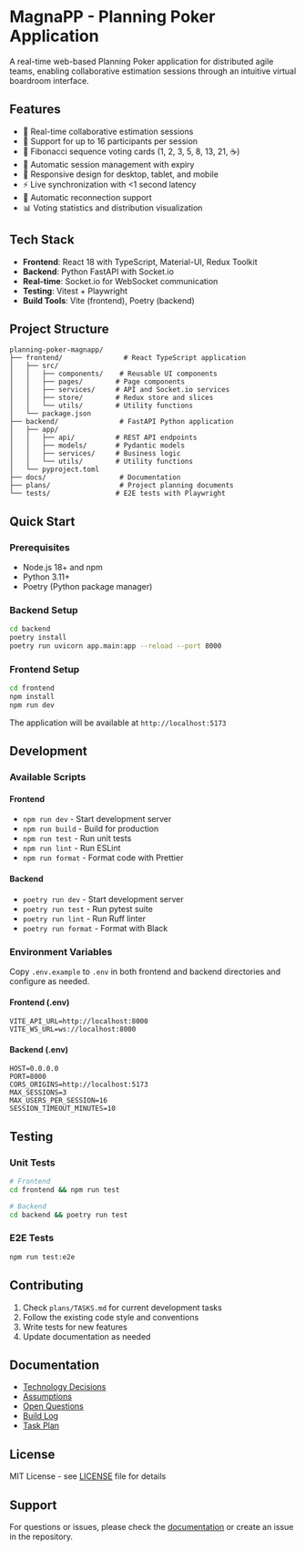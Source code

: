 # MagnaPP - Planning Poker Application

A real-time web-based Planning Poker application for distributed agile teams, enabling collaborative estimation sessions through an intuitive virtual boardroom interface.

## Features

- 🎯 Real-time collaborative estimation sessions
- 👥 Support for up to 16 participants per session
- 🎴 Fibonacci sequence voting cards (1, 2, 3, 5, 8, 13, 21, ☕)
- 🔄 Automatic session management with expiry
- 📱 Responsive design for desktop, tablet, and mobile
- ⚡ Live synchronization with <1 second latency
- 🔌 Automatic reconnection support
- 📊 Voting statistics and distribution visualization

## Tech Stack

- **Frontend**: React 18 with TypeScript, Material-UI, Redux Toolkit
- **Backend**: Python FastAPI with Socket.io
- **Real-time**: Socket.io for WebSocket communication
- **Testing**: Vitest + Playwright
- **Build Tools**: Vite (frontend), Poetry (backend)

## Project Structure

```
planning-poker-magnapp/
├── frontend/               # React TypeScript application
│   ├── src/
│   │   ├── components/    # Reusable UI components
│   │   ├── pages/        # Page components
│   │   ├── services/     # API and Socket.io services
│   │   ├── store/        # Redux store and slices
│   │   └── utils/        # Utility functions
│   └── package.json
├── backend/               # FastAPI Python application
│   ├── app/
│   │   ├── api/          # REST API endpoints
│   │   ├── models/       # Pydantic models
│   │   ├── services/     # Business logic
│   │   └── utils/        # Utility functions
│   └── pyproject.toml
├── docs/                  # Documentation
├── plans/                 # Project planning documents
└── tests/                # E2E tests with Playwright
```

## Quick Start

### Prerequisites

- Node.js 18+ and npm
- Python 3.11+
- Poetry (Python package manager)

### Backend Setup

```bash
cd backend
poetry install
poetry run uvicorn app.main:app --reload --port 8000
```

### Frontend Setup

```bash
cd frontend
npm install
npm run dev
```

The application will be available at `http://localhost:5173`

## Development

### Available Scripts

#### Frontend
- `npm run dev` - Start development server
- `npm run build` - Build for production
- `npm run test` - Run unit tests
- `npm run lint` - Run ESLint
- `npm run format` - Format code with Prettier

#### Backend
- `poetry run dev` - Start development server
- `poetry run test` - Run pytest suite
- `poetry run lint` - Run Ruff linter
- `poetry run format` - Format with Black

### Environment Variables

Copy `.env.example` to `.env` in both frontend and backend directories and configure as needed.

#### Frontend (.env)
```
VITE_API_URL=http://localhost:8000
VITE_WS_URL=ws://localhost:8000
```

#### Backend (.env)
```
HOST=0.0.0.0
PORT=8000
CORS_ORIGINS=http://localhost:5173
MAX_SESSIONS=3
MAX_USERS_PER_SESSION=16
SESSION_TIMEOUT_MINUTES=10
```

## Testing

### Unit Tests
```bash
# Frontend
cd frontend && npm run test

# Backend
cd backend && poetry run test
```

### E2E Tests
```bash
npm run test:e2e
```

## Contributing

1. Check `plans/TASKS.md` for current development tasks
2. Follow the existing code style and conventions
3. Write tests for new features
4. Update documentation as needed

## Documentation

- [Technology Decisions](docs/DECISIONS.md)
- [Assumptions](docs/ASSUMPTIONS.md)
- [Open Questions](docs/QUESTIONS.md)
- [Build Log](docs/BUILD_LOG.md)
- [Task Plan](plans/TASKS.md)

## License

MIT License - see [LICENSE](LICENSE) file for details

## Support

For questions or issues, please check the [documentation](docs/) or create an issue in the repository.